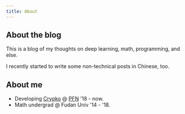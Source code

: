 ```yaml
---
title: About
---
```


## About the blog

This is a blog of my thoughts on deep learning, math, programming, and else.

I recently started to write some non-technical posts in Chinese, too.

## About me

* Developing [Crypko](https://crypko.ai) @ [PFN](https://www.preferred-networks.jp/) '18 \- now.
* Math undergrad @ Fudan Univ '14 \- '18.